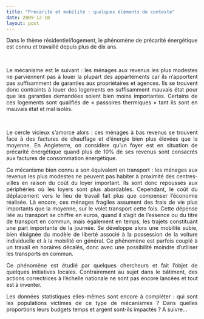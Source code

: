```yaml
---
title: "Précarité et mobilité : quelques éléments de contexte"
date: 2009-12-18
layout: post
---
```


<p align="justify" class="MsoNormal"><span><span>Dans le thème résidentiel/logement, le phénomène de précarité énergétique est connu et travaillé depuis plus de dix ans.</span></span></p> <p align="justify" class="MsoNormal"><span><span></span></span> </p> <p align="justify" class="MsoNormal"><span>Le mécanisme est le suivant : les ménages aux revenus les plus modestes ne parviennent pas à louer la plupart des appartements car ils n’apportent pas suffisamment de garanties aux propriétaires et agences. Ils se trouvent donc contraints à louer des logements en suffisamment mauvais état pour que les garanties demandées soient bien moins importantes. Certains de ces logements sont qualifiés de « passoires thermiques » tant ils sont en mauvais état et mal isolés. </span></p> <p align="justify" class="MsoNormal"><span></span> </p> <p align="justify" class="MsoNormal"><span>Le cercle vicieux s’amorce alors : ces ménages à bas revenus se trouvent face à des factures de chauffage et d’énergie bien plus élevées que la moyenne. En Angleterre, on considère qu’un foyer est en situation de précarité énergétique quand plus de 10% de ses revenus sont consacrés aux factures de consommation énergétique.</span></p> <p align="justify" class="MsoNormal"><span></span></p><span><span> </span></span>  <!--more-->  <p align="justify" class="MsoNormal"><span>Ce mécanisme bien connu a son équivalent en transport : les ménages aux revenus les plus modestes ne peuvent pas habiter à proximité des centres-villes en raison du coût du loyer important. Ils sont donc repoussés aux périphéries où les loyers sont plus abordables. Cependant, le coût du déplacement vers le lieu de travail fait plus que compenser l’économie réalisée. Là encore, ces ménages fragiles assument des frais de vie plus importants que la moyenne, sur le volet transport cette fois. Cette dépense liée au transport se chiffre en euros, quand il s’agit de l’essence ou du titre de transport en commun, mais également en temps, les trajets constituant une part importante de la journée. Se développe alors une mobilité subie, bien éloignée du modèle de liberté associé à la possession de la voiture individuelle et à la mobilité en général. Ce phénomène est parfois couplé à un travail en horaires décalés, donc avec une possibilité moindre d’utiliser les transports en commun.</span></p> <p align="justify" class="MsoNormal"><span></span></p> <p align="justify" class="MsoNormal"><span>Ce phénomène est étudié par quelques chercheurs et fait l’objet de quelques initiatives locales. Contrairement au sujet dans le bâtiment, des actions correctrices à l’échelle nationale ne sont pas encore lancées et tout est à inventer. </span></p> <p align="justify" class="MsoNormal"><span></span></p> <p align="justify" class="MsoNormal"><span>Les données statistiques elles-mêmes sont encore à compléter : qui sont les populations victimes de ce type de mécanismes ? Dans quelles proportions leurs budgets temps et argent sont-ils impactés ? A suivre…</span></p>